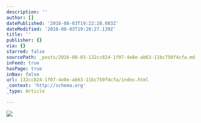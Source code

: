 ```yaml
---
description: ''
author: []
datePublished: '2016-08-03T19:22:28.083Z'
dateModified: '2016-08-03T19:20:27.139Z'
title: ''
publisher: {}
via: {}
starred: false
sourcePath: _posts/2016-08-03-132cc824-1f07-4e8e-ab63-11bc750f4cfa.md
inFeed: true
hasPage: true
inNav: false
url: 132cc824-1f07-4e8e-ab63-11bc750f4cfa/index.html
_context: 'http://schema.org'
_type: Article

---
```

![](https://the-grid-user-content.s3-us-west-2.amazonaws.com/47c0d023-9f5d-46cb-ab93-271436a049c0.png)